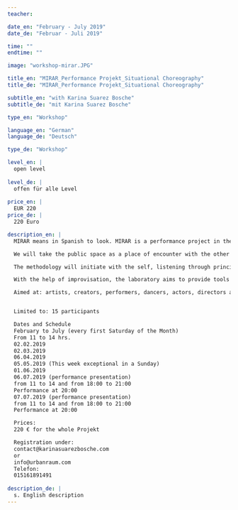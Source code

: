 ```yaml
---
teacher:

date_en: "February - July 2019"
date_de: "Februar - Juli 2019"

time: ""
endtime: ""

image: "workshop-mirar.JPG"

title_en: "MIRAR_Performance Projekt_Situational Choreography"
title_de: "MIRAR_Performance Projekt_Situational Choreography"

subtitle_en: "with Karina Suarez Bosche"
subtitle_de: "mit Karina Suarez Bosche"

type_en: "Workshop"

language_en: "German"
language_de: "Deutsch"

type_de: "Workshop"

level_en: |
  open level  
  
level_de: |
  offen für alle Level  
  
price_en: |
  EUR 220
price_de: |
  220 Euro

description_en: |
  MIRAR means in Spanish to look. MIRAR is a performance project in the form of a laboratory that reflects on the human condition of loneliness in contemporary society. Working in a studio and later in public spaces, we will generate minimal performative actions that interfere in the personal space of the passerby.

  We will take the public space as a place of encounter with the other and as a natural setting for performance actions. Working on improvisation and somatic principles (with somatic methods), a situational choreography will be developed that has the flexibility of being presented in different open and public spaces.  By situational choreography I mean: a choreography that is permeable to a specific social context and reacts to a spontaneous public.

  The methodology will initiate with the self, listening through principles of somatic methods, exercises of improvisation, and authentic movement. We will then work  with close interaction among the participants of the workshop, improvisation exercises and relationships between them that achieve a state of vulnerability. Afterwards,  this perception and interaction will expand towards open and public space, inhabiting spaces as scenarios. We will construct images of the body in space, composing with the single body and its position in it. The last step will be the relationship of looking, through the method of participating observation. We will observe, listen and write; echoing sensitive experiences into the body and then constructing performative actions that seek closeness with people.

  With the help of improvisation, the laboratory aims to provide tools to expand not only the internal perception but also the external one: What happens in my spatial context? Where and with whom I am? With whom do I co-exist? Socio-cultural-geographical-perception. That is: learning to be present.  

  Aimed at: artists, creators, performers, dancers, actors, directors and to all people with an interest in the performance and its expression in the public space. No knowledge in performance is needed


  Limited to: 15 participants  

  Dates and Schedule    
  February to July (every first Saturday of the Month)    
  From 11 to 14 hrs.  
  02.02.2019  
  02.03.2019  
  06.04.2019   
  05.05.2019 (This week exceptional in a Sunday)  
  01.06.2019  
  06.07.2019 (performance presentation)  
  from 11 to 14 and from 18:00 to 21:00   
  Performance at 20:00  
  07.07.2019 (performance presentation)  
  from 11 to 14 and from 18:00 to 21:00   
  Performance at 20:00  

  Prices:  
  220 € for the whole Projekt   

  Registration under:  
  contact@karinasuarezbosche.com  
  or  
  info@urbanraum.com  
  Telefon:  
  015161891491  
  
description_de: |
  s. English description
---
```




